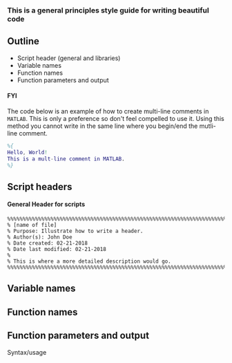 ### This is a general principles style guide for writing beautiful code

## Outline
- Script header (general and libraries)
- Variable names
- Function names
- Function parameters and output

#### FYI
The code below is an example of how to create multi-line comments in `MATLAB`. This is only a preference so don't feel compelled to use it. Using this method you cannot write in the same line where you begin/end the mutli-line comment. 
```matlab
%{
Hello, World!
This is a mult-line comment in MATLAB.
%}
```

## Script headers
#### General Header for scripts
```
%%%%%%%%%%%%%%%%%%%%%%%%%%%%%%%%%%%%%%%%%%%%%%%%%%%%%%%%%%%%%%%%%%%%%%%%%%%%%%%%
% [name of file]
% Purpose: Illustrate how to write a header. 
% Author(s): John Doe
% Date created: 02-21-2018 
% Date last modified: 02-21-2018
% 
% This is where a more detailed description would go.
%%%%%%%%%%%%%%%%%%%%%%%%%%%%%%%%%%%%%%%%%%%%%%%%%%%%%%%%%%%%%%%%%%%%%%%%%%%%%%%%
```

## Variable names

## Function names

## Function parameters and output
Syntax/usage
```matlab

```

